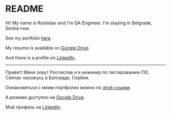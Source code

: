# README

Hi! My name is Rostislav and I'm QA Engineer. I'm staying in Belgrade, Serbia now.

See my portfolio [here](https://github.com/webcheriff/portfolio/blob/main/Portfolio%20(EN).md).

My resume is available on [Google Drive](https://drive.google.com/file/d/1-SLUfWtjm55hlBn2uD8r78-qlcPs82Gy/view?usp=sharing).

And there is a profile on [LinkedIn](https://www.linkedin.com/in/cherrost).

---

Привет! Меня зовут Ростислав и я инженер по тестированию ПО. Сейчас нахожусь в Белграде, Сербия.

Ознакомиться с моим портфолио можно по [этой ссылке](https://github.com/webcheriff/portfolio/blob/main/Portfolio%20(RU).md).

А резюме доступно на [Google Drive](https://drive.google.com/file/d/1EfpuRLkH5FL9VVdbNUzpQEH-9vuF7zAt/view?usp=drivesdk).

Мой профиль на [LinkedIn](https://www.linkedin.com/in/cherrost).
